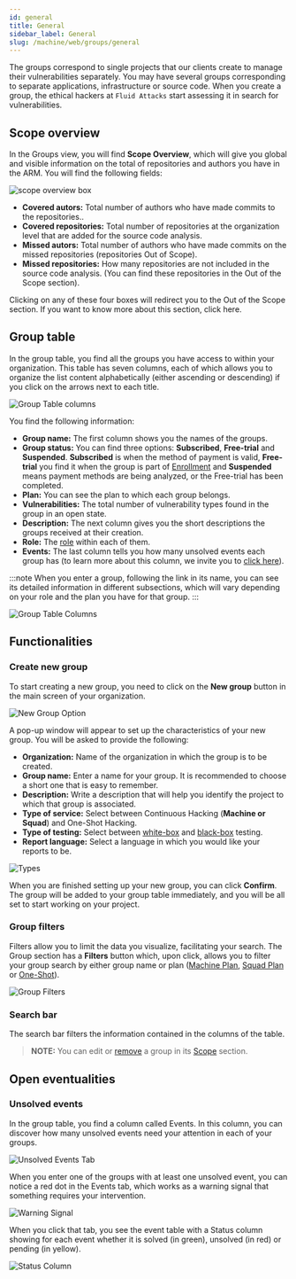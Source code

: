 ```yaml
---
id: general
title: General
sidebar_label: General
slug: /machine/web/groups/general
---
```


The groups correspond to single
projects that our clients create
to manage their vulnerabilities
separately.
You may have several
groups corresponding to
separate applications,
infrastructure or source code.
When you create a group,
the ethical hackers at
`Fluid Attacks` start
assessing it in search
for vulnerabilities.

## Scope overview

In the Groups view,
you will find **Scope Overview**,
which will give you global and visible
information on the total of repositories
and authors you have in the ARM.
You will find the following fields:

![scope overview box](https://res.cloudinary.com/fluid-attacks/image/upload/v1671556478/docs/web/groups/general/scope_overview.png)

- **Covered autors:**
  Total number of authors who
  have made commits to the repositories..
- **Covered repositories:**
  Total number of repositories at
  the organization level that are
  added for the source code analysis.
- **Missed autors:**
  Total number of authors who have
  made commits on the missed repositories
  (repositories Out of Scope).
- **Missed repositories:**
  How many repositories are not
  included in the source code analysis.
  (You can find these repositories in
  the Out of the Scope section).

Clicking on any of these four boxes
will redirect you to the
Out of the Scope section.
If you want to know more about this section,
click here.

## Group table

In the group table,
you find all the groups you
have access to within your
organization.
This table has seven columns,
each of which allows you to
organize the list content
alphabetically (either
ascending or descending) if
you click on the arrows next
to each title.

![Group Table columns](https://res.cloudinary.com/fluid-attacks/image/upload/v1671555319/docs/web/groups/general/groups_table.png)

You find the following information:

- **Group name:**
  The first column shows you
  the names of the groups.
- **Group status:**
  You can find three options:
  **Subscribed**,
  **Free-trial** and
  **Suspended**.
  **Subscribed** is when the method
  of payment is valid, **Free-trial**
  you find it when the group is
  part of [Enrollment](/machine/web/self-enrollment)
  and **Suspended** means
  payment methods are being analyzed,
  or the Free-trial has been completed.
- **Plan:**
  You can see the plan to which each
  group belongs.
- **Vulnerabilities:**
  The total number of vulnerability
  types found in the group in an
  open state.
- **Description:**
  The next column gives you the
  short descriptions the groups
  received at their creation.
- **Role:**
  The [role](/machine/web/groups/roles)
  within each of them.
- **Events:**
  The last column tells you how
  many unsolved events each group
  has (to learn more about this column,
  we invite you to
  [click here](/machine/web/groups/general#unsolved-events)).

:::note
When you enter a group,
following the link in its name,
you can see its detailed information
in different subsections,
which will vary depending on
your role and the plan you have
for that group.
:::

![Group Table Columns](https://res.cloudinary.com/fluid-attacks/image/upload/v1667252083/docs/web/groups/general/group_options.png)

## Functionalities

### Create new group

To start creating a new group,
you need to click on the
**New group** button in the
main screen of your organization.

![New Group Option](https://res.cloudinary.com/fluid-attacks/image/upload/v1671555420/docs/web/groups/general/create_new_group.png)

A pop-up window will appear
to set up the characteristics
of your new group.
You will be asked to provide
the following:

- **Organization:**
  Name of the organization in
  which the group is to be created.
- **Group name:**
  Enter a name for your group.
  It is recommended to choose a
  short one that is easy to remember.
- **Description:**
  Write a description that
  will help you identify the
  project to which that
  group is associated.
- **Type of service:**
  Select between Continuous
  Hacking (**Machine or Squad**)
  and One-Shot Hacking.
- **Type of testing:**
  Select between [white-box](/about/glossary/#white-box)
  and [black-box](https://docs.fluidattacks.com/about/glossary/#black-box)
  testing.
- **Report language:**
  Select a language in which
  you would like your reports
  to be.

![Types](https://res.cloudinary.com/fluid-attacks/image/upload/v1669032582/docs/web/groups/general/creating_gruop.png)

When you are finished
setting up your new group,
you can click **Confirm**.
The group will be added to
your group table immediately,
and you will be all set to
start working on your project.

### Group filters

Filters allow you to limit
the data you visualize,
facilitating your search.
The Group section has a
**Filters** button which,
upon click,
allows you to filter your
group search by either group
name or plan
([Machine Plan](/about/faq/machine),
[Squad Plan](/about/faq) or
[One-Shot](/about/faq/estimation#one-shot-hacking-per-project)).

![Group Filters](https://res.cloudinary.com/fluid-attacks/image/upload/v1667250616/docs/web/groups/general/group_filtes.png)

### Search bar

The search bar filters the information
contained in the columns of the table.

> **NOTE:**
> You can edit or [remove](/machine/web/groups/delete/) a group
> in its [Scope](/machine/web/groups/scope) section.

## Open eventualities

### Unsolved events

In the group table,
you find a column
called Events.
In this column,
you can discover how many
unsolved events need your
attention in each of your groups.

![Unsolved Events Tab](https://res.cloudinary.com/fluid-attacks/image/upload/v1671555625/docs/web/groups/general/report_event.png)

When you enter one of the
groups with at least one
unsolved event,
you can notice a red dot
in the Events tab,
which works as a warning
signal that something
requires your intervention.

![Warning Signal](https://res.cloudinary.com/fluid-attacks/image/upload/v1667309874/docs/web/groups/general/event_tab.png)

When you click that tab,
you see the event table
with a Status column showing
for each event whether it is
solved (in green), unsolved
(in red) or pending (in yellow).

![Status Column](https://res.cloudinary.com/fluid-attacks/image/upload/v1667310448/docs/web/groups/general/event_view.png)
